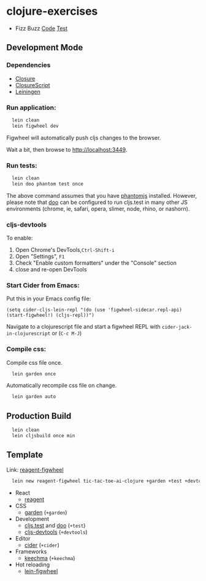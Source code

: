 # clojure-exercises

- Fizz Buzz [Code](https://github.com/angeloocana/clojure-exercises/blob/master/src/cljs/clojure_exercises/fizzbuzz.cljs) [Test](https://github.com/angeloocana/clojure-exercises/blob/master/test/cljs/clojure_exercises/fizzbuzz.cljs)

## Development Mode

### Dependencies
* [Closure](https://clojure.org/)
* [ClosureScript](https://clojurescript.org/)
* [Leiningen](https://leiningen.org/)

### Run application:

```bash
  lein clean
  lein figwheel dev
```

Figwheel will automatically push cljs changes to the browser.

Wait a bit, then browse to [http://localhost:3449](http://localhost:3449).

### Run tests:

```bash
  lein clean
  lein doo phantom test once
```

The above command assumes that you have [phantomjs](https://www.npmjs.com/package/phantomjs) installed. However, please note that [doo](https://github.com/bensu/doo) can be configured to run cljs.test in many other JS environments (chrome, ie, safari, opera, slimer, node, rhino, or nashorn). 

### cljs-devtools

To enable:

1. Open Chrome's DevTools,`Ctrl-Shift-i`
2. Open "Settings", `F1`
3. Check "Enable custom formatters" under the "Console" section
4. close and re-open DevTools

### Start Cider from Emacs:

Put this in your Emacs config file:

```
(setq cider-cljs-lein-repl "(do (use 'figwheel-sidecar.repl-api) (start-figwheel!) (cljs-repl))")
```

Navigate to a clojurescript file and start a figwheel REPL with `cider-jack-in-clojurescript` or (`C-c M-J`)

### Compile css:

Compile css file once.

```bash
  lein garden once
```

Automatically recompile css file on change.

```bash
  lein garden auto
```

## Production Build

```bash
  lein clean
  lein cljsbuild once min
```

## Template

Link: [reagent-figwheel](https://github.com/gadfly361/reagent-figwheel)

```bash
  lein new reagent-figwheel tic-tac-toe-ai-clojure +garden +test +devtools +cider +keechma
```

* React
  * [reagent](https://github.com/reagent-project/reagent)
* CSS
	* [garden](https://github.com/noprompt/garden) (`+garden`)
* Development
	* [cljs.test](https://github.com/clojure/clojurescript/blob/master/src/main/cljs/cljs/test.cljs) and [doo](https://github.com/bensu/doo) (`+test`)
	* [cljs-devtools](https://github.com/binaryage/cljs-devtools) (`+devtools`)
* Editor
	* [cider](https://github.com/clojure-emacs/cider) (`+cider`)
* Frameworks
	* [keechma](https://github.com/keechma/keechma) (`+keechma`)
* Hot reloading
  * [lein-figwheel](https://github.com/bhauman/lein-figwheel)
